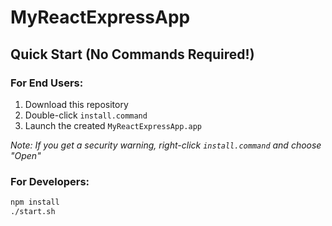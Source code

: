 # MyReactExpressApp

## Quick Start (No Commands Required!)

### For End Users:
1. Download this repository
2. Double-click `install.command` 
3. Launch the created `MyReactExpressApp.app`

*Note: If you get a security warning, right-click `install.command` and choose "Open"*

### For Developers:
```bash
npm install
./start.sh
